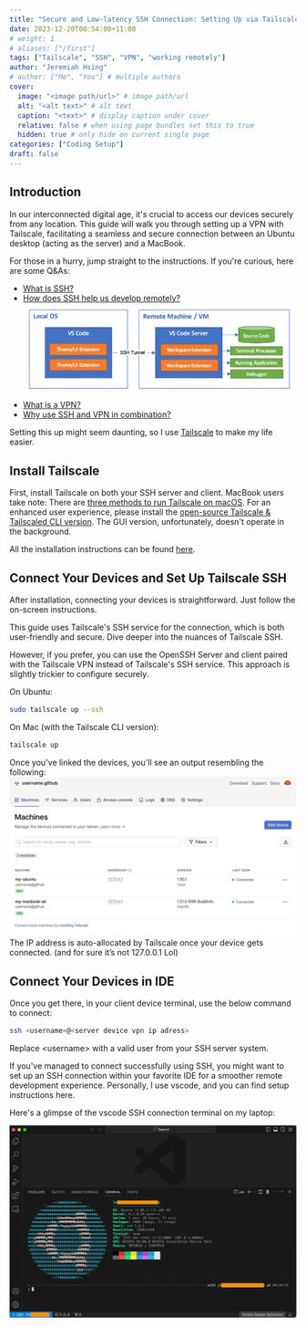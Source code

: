 ```yaml
---
title: "Secure and Low-latency SSH Connection: Setting Up via Tailscale"
date: 2023-12-20T00:54:00+11:00
# weight: 1
# aliases: ["/first"]
tags: ["Tailscale", "SSH", "VPN", "working remotely"]
author: "Jeremiah Hsing"
# author: ["Me", "You"] # multiple authors
cover:
  image: "<image path/url>" # image path/url
  alt: "<alt text>" # alt text
  caption: "<text>" # display caption under cover
  relative: false # when using page bundles set this to true
  hidden: true # only hide on current single page
categories: ["Coding Setup"]
draft: false
---
```


## Introduction

In our interconnected digital age, it's crucial to access our devices securely from any location. This guide will walk you through setting up a VPN with Tailscale, facilitating a seamless and secure connection between an Ubuntu desktop (acting as the server) and a MacBook.

For those in a hurry, jump straight to the instructions. If you're curious, here are some Q&As:

- [What is SSH?](https://www.techtarget.com/searchsecurity/definition/Secure-Shell)
- [How does SSH help us develop remotely?](https://code.visualstudio.com/docs/remote/ssh)
![ssh](images/post_images/0/ssh.webp)
- [What is a VPN?](https://en.wikipedia.org/wiki/Virtual_private_network)
- [Why use SSH and VPN in combination?](https://networkengineering.stackexchange.com/questions/23959/why-use-ssh-and-vpn-in-combination)

Setting this up might seem daunting, so I use [Tailscale](tailscale.com) to make my life easier.

## Install Tailscale

First, install Tailscale on both your SSH server and client.
MacBook users take note: There are [three methods to run Tailscale on macOS](https://tailscale.com/kb/1065/macos-variants#automating-app-store-installs). For an enhanced user experience, please install the [open-source Tailscale & Tailscaled CLI version](https://github.com/tailscale/tailscale/wiki/Tailscaled-on-macOS). The GUI version, unfortunately, doesn't operate in the background.

All the installation instructions can be found [here](https://tailscale.com/download).

## Connect Your Devices and Set Up Tailscale SSH

After installation, connecting your devices is straightforward. Just follow the on-screen instructions.

This guide uses Tailscale's SSH service for the connection, which is both user-friendly and secure. Dive deeper into the nuances of Tailscale SSH.

However, if you prefer, you can use the OpenSSH Server and client paired with the Tailscale VPN instead of Tailscale's SSH service. This approach is slightly trickier to configure securely.

On Ubuntu:
```bash
sudo tailscale up --ssh
```
On Mac (with the Tailscale CLI version):
```bash
tailscale up
```
Once you've linked the devices, you'll see an output resembling the following:
![tailscale_dashboard](images/post_images/0/tailscale_dashboard.webp)
The IP address is auto-allocated by Tailscale once your device gets connected. (and for sure it’s not 127.0.0.1 Lol)

## Connect Your Devices in IDE

Once you get there, in your client device terminal, use the below command to connect:
```bash
ssh <username>@<server device vpn ip adress>
```
Replace \<username\> with a valid user from your SSH server system.

If you've managed to connect successfully using SSH, you might want to set up an SSH connection within your favorite IDE for a smoother remote development experience. Personally, I use vscode, and you can find setup instructions here.

Here's a glimpse of the vscode SSH connection terminal on my laptop:

![vsc_ssh](images/post_images/0/vscode_ssh.webp)